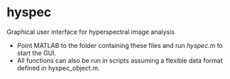 # hyspec
Graphical user interface for hyperspectral image analysis  
  
- Point MATLAB to the folder containing these files and run _hyspec.m_ to start the GUI. 
- All functions can also be run in scripts assuming a flexible data format defined in hyspec_object.m.
